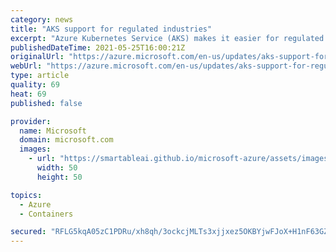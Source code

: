 ```yaml
---
category: news
title: "AKS support for regulated industries"
excerpt: "Azure Kubernetes Service (AKS) makes it easier for regulated industries, such as healthcare & finance, to adopt Kubernetes for their regulated workloads"
publishedDateTime: 2021-05-25T16:00:21Z
originalUrl: "https://azure.microsoft.com/en-us/updates/aks-support-for-regulated-industries/"
webUrl: "https://azure.microsoft.com/en-us/updates/aks-support-for-regulated-industries/"
type: article
quality: 69
heat: 69
published: false

provider:
  name: Microsoft
  domain: microsoft.com
  images:
    - url: "https://smartableai.github.io/microsoft-azure/assets/images/organizations/microsoft.com-50x50.jpg"
      width: 50
      height: 50

topics:
  - Azure
  - Containers

secured: "RFLG5kqA05zC1PDRu/xh8qh/3ockcjMLTs3xjjxez5OKBYjwFJoX+H1nF63GZH1RBbRTeJ9Wq4tLU5is8wWVvLgH/JMmZ1rJjzIcxGxKhwmEjxxhZ8VOpiFN9ehikWOuK5ULedu+nOZFqR2UiT/MqkN/WJdR2dcnNizS0mk4/H33uMXEwdZFQvdB53GoljlavbCbc1a5xI9jKdR+Q9nokXSIe8DzyDXhJjJbjUvuAUoqi80nfK0D18MFL097qiDq2gp2BOx1O9Ygsgm6y2Zt4Qb9x2z4HOMnBnagF9bPZbt60Szepi2wcoh9LhYQ6uVS6HM2roQfmquPZBfcBpMuew7G9N8AxOhDCkA8i1ycnu4=;rgQokvw6xMYRx5MjlEwAGQ=="
---
```


